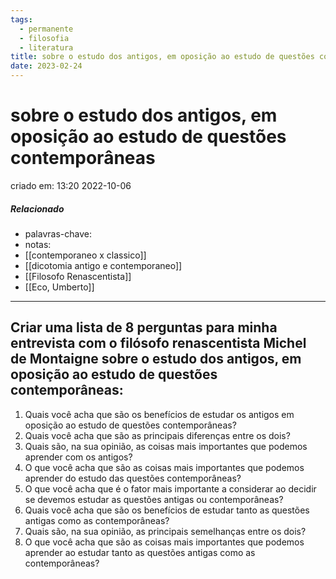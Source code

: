 ```yaml
---
tags:
  - permanente
  - filosofia
  - literatura
title: sobre o estudo dos antigos, em oposição ao estudo de questões contemporâneas
date: 2023-02-24
---
```


# sobre o estudo dos antigos, em oposição ao estudo de questões contemporâneas

criado em: 13:20 2022-10-06

##### Relacionado

- palavras-chave: 
- notas:
- [[contemporaneo x classico]]
- [[dicotomia antigo e contemporaneo]]
- [[Filosofo Renascentista]]
- [[Eco, Umberto]]

---

## Criar uma lista de 8 perguntas para minha entrevista com o filósofo renascentista Michel de Montaigne sobre o estudo dos antigos, em oposição ao estudo de questões contemporâneas:

1. Quais você acha que são os benefícios de estudar os antigos em oposição ao estudo de questões contemporâneas?
2. Quais você acha que são as principais diferenças entre os dois?
3. Quais são, na sua opinião, as coisas mais importantes que podemos aprender com os antigos?
4. O que você acha que são as coisas mais importantes que podemos aprender do estudo das questões contemporâneas?
5. O que você acha que é o fator mais importante a considerar ao decidir se devemos estudar as questões antigas ou contemporâneas?
6. Quais você acha que são os benefícios de estudar tanto as questões antigas como as contemporâneas?
7. Quais são, na sua opinião, as principais semelhanças entre os dois?
8. O que você acha que são as coisas mais importantes que podemos aprender ao estudar tanto as questões antigas como as contemporâneas?
